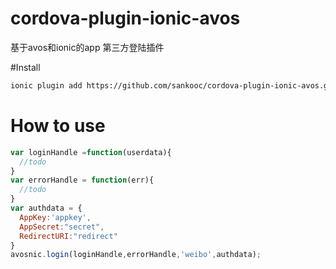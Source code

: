 cordova-plugin-ionic-avos
=========================
基于avos和ionic的app 第三方登陆插件

#Install

```bash
ionic plugin add https://github.com/sankooc/cordova-plugin-ionic-avos.git
```

# How to use
```javascript
var loginHandle =function(userdata){
  //todo
}
var errorHandle = function(err){
  //todo
}
var authdata = {
  AppKey:'appkey',
  AppSecret:"secret",
  RedirectURI:"redirect"
}
avosnic.login(loginHandle,errorHandle,'weibo',authdata);
```
